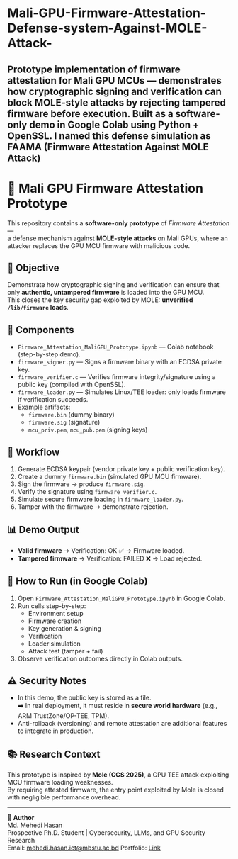 # Mali-GPU-Firmware-Attestation-Defense-system-Against-MOLE-Attack-
Prototype implementation of firmware attestation for Mali GPU MCUs — demonstrates how cryptographic signing and verification can block MOLE-style attacks by rejecting tampered firmware before execution. Built as a software-only demo in Google Colab using Python + OpenSSL. I named this defense simulation as FAAMA (Firmware Attestation Against MOLE Attack)
----
# 🔐 Mali GPU Firmware Attestation Prototype

This repository contains a **software-only prototype** of *Firmware Attestation* —  
a defense mechanism against **MOLE-style attacks** on Mali GPUs, where an attacker replaces the GPU MCU firmware with malicious code.

## 🎯 Objective
Demonstrate how cryptographic signing and verification can ensure that only **authentic, untampered firmware** is loaded into the GPU MCU.  
This closes the key security gap exploited by MOLE: **unverified `/lib/firmware` loads**.

## 🧩 Components
- `Firmware_Attestation_MaliGPU_Prototype.ipynb` — Colab notebook (step-by-step demo).
- `firmware_signer.py` — Signs a firmware binary with an ECDSA private key.
- `firmware_verifier.c` — Verifies firmware integrity/signature using a public key (compiled with OpenSSL).
- `firmware_loader.py` — Simulates Linux/TEE loader: only loads firmware if verification succeeds.
- Example artifacts:
  - `firmware.bin` (dummy binary)
  - `firmware.sig` (signature)
  - `mcu_priv.pem`, `mcu_pub.pem` (signing keys)

## 🔄 Workflow
1. Generate ECDSA keypair (vendor private key + public verification key).
2. Create a dummy `firmware.bin` (simulated GPU MCU firmware).
3. Sign the firmware → produce `firmware.sig`.
4. Verify the signature using `firmware_verifier.c`.
5. Simulate secure firmware loading in `firmware_loader.py`.
6. Tamper with the firmware → demonstrate rejection.

## 📊 Demo Output
- **Valid firmware** → Verification: OK ✅ → Firmware loaded.
- **Tampered firmware** → Verification: FAILED ❌ → Load rejected.

## 🚀 How to Run (in Google Colab)
1. Open `Firmware_Attestation_MaliGPU_Prototype.ipynb` in Google Colab.  
2. Run cells step-by-step:
   - Environment setup
   - Firmware creation
   - Key generation & signing
   - Verification
   - Loader simulation
   - Attack test (tamper + fail)  
3. Observe verification outcomes directly in Colab outputs.

## ⚠️ Security Notes
- In this demo, the public key is stored as a file.  
  ➡️ In real deployment, it must reside in **secure world hardware** (e.g., ARM TrustZone/OP-TEE, TPM).  
- Anti-rollback (versioning) and remote attestation are additional features to integrate in production.

## 📚 Research Context
This prototype is inspired by **Mole (CCS 2025)**, a GPU TEE attack exploiting MCU firmware loading weaknesses.  
By requiring attested firmware, the entry point exploited by Mole is closed with negligible performance overhead.

---

👤 **Author**  
Md. Mehedi Hasan  
Prospective Ph.D. Student | Cybersecurity, LLMs, and GPU Security Research  
Email: [mehedi.hasan.ict@mbstu.ac.bd](mehedi.hasan.ict@mbstu.ac.bd)
Portfolio: [Link](https://md-mehedi-hasan-resume.vercel.app/)
